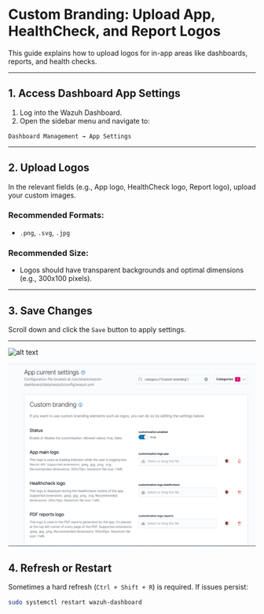 # Custom Branding: Upload App, HealthCheck, and Report Logos

This guide explains how to upload logos for in-app areas like dashboards, reports, and health checks.

---

## 1. Access Dashboard App Settings

1. Log into the Wazuh Dashboard.
2. Open the sidebar menu and navigate to:
````
Dashboard Management → App Settings
````

---

## 2. Upload Logos

In the relevant fields (e.g., App logo, HealthCheck logo, Report logo), upload your custom images.

### Recommended Formats:
- `.png`, `.svg`, `.jpg`

### Recommended Size:
- Logos should have transparent backgrounds and optimal dimensions (e.g., 300x100 pixels).

---

## 3. Save Changes

Scroll down and click the `Save` button to apply settings.

---

![alt text](image.png)

![Custom Branding GUI](../assets/custom-branding-GUI.png)

## 4. Refresh or Restart

Sometimes a hard refresh (`Ctrl + Shift + R`) is required. If issues persist:
```bash
sudo systemctl restart wazuh-dashboard
````

